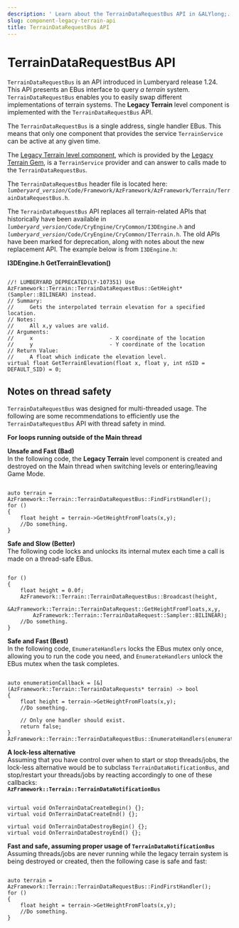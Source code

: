 ```yaml
---
description: ' Learn about the TerrainDataRequestBus API in &ALYlong;. '
slug: component-legacy-terrain-api
title: TerrainDataRequestBus API
---
```

# TerrainDataRequestBus API<a name="component-legacy-terrain-api"></a>

`TerrainDataRequestBus` is an API introduced in Lumberyard release 1\.24\. This API presents an EBus interface to query *a terrain* system\. `TerrainDataRequestBus` enables you to easily swap different implementations of terrain systems\. The **Legacy Terrain** level component is implemented with the `TerrainDataRequestBus` API\. 

The `TerrainDataRequestBus` is a single address, single handler EBus\. This means that only one component that provides the service `TerrainService` can be active at any given time\. 

The [Legacy Terrain level component](/docs/userguide/components/legacy-terrain.md), which is provided by the [Legacy Terrain Gem](/docs/userguide/gems/builtin/legacy-terrain.md), is a `TerrainService` provider and can answer to calls made to the `TerrainDataRequestBus`\. 

The `TerrainDataRequestBus` header file is located here: *`lumberyard_version`*`/Code/Framework/AzFramework/AzFramework/Terrain/TerrainDataRequestBus.h`\. 

The `TerrainDataRequestBus` API replaces all terrain\-related APIs that historically have been available in *`lumberyard_version`*`/Code/CryEngine/CryCommon/I3DEngine.h` and *`lumberyard_version`*`/Code/CryEngine/CryCommon/ITerrain.h`\. The old APIs have been marked for deprecation, along with notes about the new replacement API\. The example below is from `I3DEngine.h`: 

**I3DEngine\.h GetTerrainElevation\(\)**

```
        
//! LUMBERYARD_DEPRECATED(LY-107351) Use AzFramework::Terrain::TerrainDataRequestBus::GetHeight*(Sampler::BILINEAR) instead.
// Summary:
//     Gets the interpolated terrain elevation for a specified location.
// Notes:
//     All x,y values are valid.
// Arguments:
//     x                        - X coordinate of the location
//     y                        - Y coordinate of the location
// Return Value:
//     A float which indicate the elevation level.
virtual float GetTerrainElevation(float x, float y, int nSID = DEFAULT_SID) = 0;
```

## Notes on thread safety<a name="component-legacy-terrain-api-thread-safety"></a>

`TerrainDataRequestBus` was designed for multi\-threaded usage\. The following are some recommendations to efficiently use the `TerrainDataRequestBus` API with thread safety in mind\. 

**For loops running outside of the Main thread**

**Unsafe and Fast \(Bad\)**  
 In the following code, the **Legacy Terrain** level component is created and destroyed on the Main thread when switching levels or entering/leaving Game Mode\.   

```
        
auto terrain = AzFramework::Terrain::TerrainDataRequestBus::FindFirstHandler();
for ()
{
    float height = terrain->GetHeightFromFloats(x,y);
    //Do something.
}
```

**Safe and Slow \(Better\)**  
The following code locks and unlocks its internal mutex each time a call is made on a thread\-safe EBus\.   

```
            
for ()
{
    float height = 0.0f;
    AzFramework::Terrain::TerrainDataRequestBus::Broadcast(height,
        &AzFramework::Terrain::TerrainDataRequest::GetHeightFromFloats,x,y,
        AzFramework::Terrain::TerrainDataRequest::Sampler::BILINEAR);
    //Do something.
}
```

**Safe and Fast \(Best\)**  
In the following code, `EnumerateHandlers` locks the EBus mutex only once, allowing you to run the code you need, and `EnumerateHandlers` unlock the EBus mutex when the task completes\.   

```
            
auto enumerationCallback = [&](AzFramework::Terrain::TerrainDataRequests* terrain) -> bool
{
    float height = terrain->GetHeightFromFloats(x,y);
    //Do something.
 
    // Only one handler should exist.
    return false;
}
AzFramework::Terrain::TerrainDataRequestBus::EnumerateHandlers(enumerationCallback);
```

**A lock\-less alternative**  
Assuming that you have control over when to start or stop threads/jobs, the lock\-less alternative would be to subclass `TerrainDataNotificationBus`, and stop/restart your threads/jobs by reacting accordingly to one of these callbacks:   
**`AzFramework::Terrain::TerrainDataNotificationBus`**  

```
            
virtual void OnTerrainDataCreateBegin() {};
virtual void OnTerrainDataCreateEnd() {};
 
virtual void OnTerrainDataDestroyBegin() {};
virtual void OnTerrainDataDestroyEnd() {};
```

**Fast and safe, assuming proper usage of `TerrainDataNotificationBus`**  
Assuming threads/jobs are never running while the legacy terrain system is being destroyed or created, then the following case is safe and fast:   

```
            
auto terrain = AzFramework::Terrain::TerrainDataRequestBus::FindFirstHandler();
for ()
{
    float height = terrain->GetHeightFromFloats(x,y);
    //Do something.
}
```